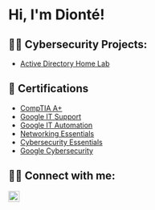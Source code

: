 <h1>Hi, I'm Dionté! </h1>

<h2>👨‍💻 Cybersecurity Projects:</h2>

  - [Active Directory Home Lab](https://github.com/diontep/ActiveDirectoryLab/blob/main/README.md)

<h2>📄 Certifications</h2>

- [CompTIA A+](https://www.credly.com/badges/085b6ac5-4f7c-435c-a271-6095ec482e3d/public_url)
- [Google IT Support](https://www.credly.com/badges/79ec75a3-7772-4cea-8a86-ee0c3de4d103/public_url)
- [Google IT Automation](https://www.credly.com/badges/23a95eb8-4c95-4fc8-993f-767c08adbab1/public_url)
- [Networking Essentials](https://www.credly.com/badges/be0bfa50-5af9-4fb4-9a9e-ad273a20be0a/public_url)
- [Cybersecurity Essentials](https://www.credly.com/badges/9c0a0e51-98fd-472c-be39-e2c8f5eee626/public_url)
- [Google Cybersecurity](https://www.credly.com/badges/7e5b106f-611b-45a6-8c57-a558e16f67e2/public_url)

<h2> 🤳🏾 Connect with me:</h2>

[<img align="left" alt="JoshMadakor | LinkedIn" width="22px" src="https://cdn.jsdelivr.net/npm/simple-icons@v3/icons/linkedin.svg" />][linkedin]



[linkedin]: https://www.linkedin.com/in/dionté-p

<!--
**joshmadakor1/joshmadakor1** is a ✨ _special_ ✨ repository because its `README.md` (this file) appears on your GitHub profile.

Here are some ideas to get you started:

- 🔭 I’m currently working on ...
- 🌱 I’m currently learning ...
- 👯 I’m looking to collaborate on ...
- 🤔 I’m looking for help with ...
- 💬 Ask me about ...
- 📫 How to reach me: ...
- 😄 Pronouns: ...
- ⚡ Fun fact: ...
-->
